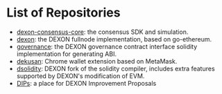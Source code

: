 # List of Repositories

* [dexon-consensus-core](https://github.com/dexon-foundation/dexon-consensus-core): the consensus SDK and simulation.
* [dexon](https://github.com/dexon-foundation/dexon): the DEXON fullnode implementation, based on go-ethereum.
* [governance](https://github.com/dexon-foundation/governance): the DEXON governance contract interface solidity implementation for generating ABI.
* [dekusan](https://github.com/dexon-foundation/dekusan): Chrome wallet extension based on MetaMask.
* [dsolidity](https://github.com/dexon-foundation/dsolidity): DEXON fork of the solidity compiler, includes extra features supported by DEXON's modification of EVM.
* [DIPs](https://github.com/dexon-foundation/DIPs): a place for DEXON Improvement Proposals